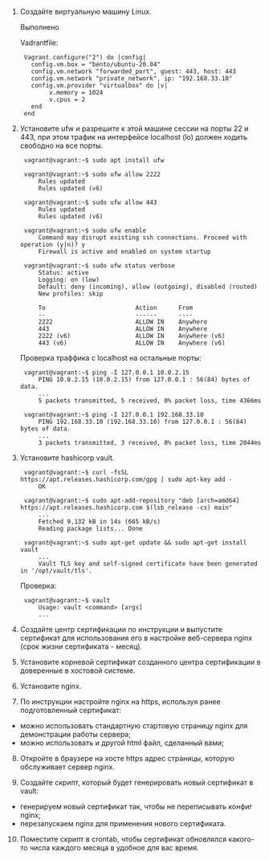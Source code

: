1. Создайте виртуальную машину Linux.

    Выполнено
    
    Vadrantfile:
    
        Vagrant.configure("2") do |config|
          config.vm.box = "bento/ubuntu-20.04"
          config.vm.network "forwarded_port", guest: 443, host: 443
          config.vm.network "private_network", ip: "192.168.33.10"
          config.vm.provider "virtualbox" do |v|
               v.memory = 1024
               v.cpus = 2
          end
        end


2. Установите ufw и разрешите к этой машине сессии на порты 22 и 443, при этом трафик на интерфейсе localhost (lo) должен ходить свободно на все порты.

        vagrant@vagrant:~$ sudo apt install ufw
        
        vagrant@vagrant:~$ sudo ufw allow 2222
            Rules updated
            Rules updated (v6)
            
        vagrant@vagrant:~$ sudo ufw allow 443
            Rules updated
            Rules updated (v6)
            
        vagrant@vagrant:~$ sudo ufw enable
            Command may disrupt existing ssh connections. Proceed with operation (y|n)? y
            Firewall is active and enabled on system startup
            
        vagrant@vagrant:~$ sudo ufw status verbose
            Status: active
            Logging: on (low)
            Default: deny (incoming), allow (outgoing), disabled (routed)
            New profiles: skip

            To                         Action      From
            --                         ------      ----
            2222                       ALLOW IN    Anywhere
            443                        ALLOW IN    Anywhere
            2222 (v6)                  ALLOW IN    Anywhere (v6)
            443 (v6)                   ALLOW IN    Anywhere (v6)
            
     Проверка траффика с localhost на остальные порты:
     
        vagrant@vagrant:~$ ping -I 127.0.0.1 10.0.2.15
            PING 10.0.2.15 (10.0.2.15) from 127.0.0.1 : 56(84) bytes of data.
            ...
            5 packets transmitted, 5 received, 0% packet loss, time 4366ms
        
        vagrant@vagrant:~$ ping -I 127.0.0.1 192.168.33.10
            PING 192.168.33.10 (192.168.33.10) from 127.0.0.1 : 56(84) bytes of data.
            ...
            3 packets transmitted, 3 received, 0% packet loss, time 2044ms

3. Установите hashicorp vault.

        vagrant@vagrant:~$ curl -fsSL https://apt.releases.hashicorp.com/gpg | sudo apt-key add -
            OK

        vagrant@vagrant:~$ sudo apt-add-repository "deb [arch=amd64] https://apt.releases.hashicorp.com $(lsb_release -cs) main"
            ...
            Fetched 9,132 kB in 14s (665 kB/s)
            Reading package lists... Done

        vagrant@vagrant:~$ sudo apt-get update && sudo apt-get install vault
            ...
            Vault TLS key and self-signed certificate have been generated in '/opt/vault/tls'.
            
     Проверка:
     
        vagrant@vagrant:~$ vault
            Usage: vault <command> [args]
            ...


4. Cоздайте центр сертификации по инструкции и выпустите сертификат для использования его в настройке веб-сервера nginx (срок жизни сертификата - месяц).

    

5. Установите корневой сертификат созданного центра сертификации в доверенные в хостовой системе.

    

6. Установите nginx.

    

7. По инструкции настройте nginx на https, используя ранее подготовленный сертификат:
  - можно использовать стандартную стартовую страницу nginx для демонстрации работы сервера;
  - можно использовать и другой html файл, сделанный вами;

    

8. Откройте в браузере на хосте https адрес страницы, которую обслуживает сервер nginx.

    

9. Создайте скрипт, который будет генерировать новый сертификат в vault:
  - генерируем новый сертификат так, чтобы не переписывать конфиг nginx;
  - перезапускаем nginx для применения нового сертификата.

    

10. Поместите скрипт в crontab, чтобы сертификат обновлялся какого-то числа каждого месяца в удобное для вас время.

    
